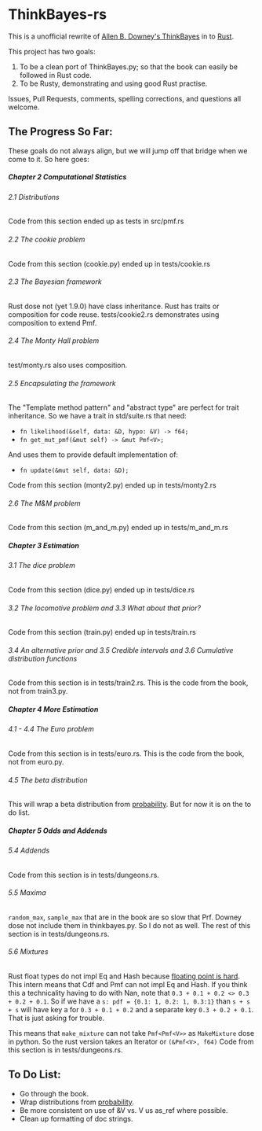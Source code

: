ThinkBayes-rs
===========

This is a unofficial rewrite of [Allen B. Downey's ThinkBayes](https://github.com/AllenDowney/ThinkBayes) in to [Rust](rust-lang.org).

This project has two goals:

1. To be a clean port of ThinkBayes.py; so that the book can easily be followed in Rust code.
2. To be Rusty, demonstrating and using good Rust practise.

Issues, Pull Requests, comments, spelling corrections, and questions all welcome.

The Progress So Far:
-----

These goals do not always align, but we will jump off that bridge when we come to it. So here goes:
##### Chapter 2  Computational Statistics #####
###### 2.1  Distributions ######
Code from this section ended up as tests in src/pmf.rs
###### 2.2  The cookie problem ######
Code from this section (cookie.py) ended up in tests/cookie.rs
###### 2.3  The Bayesian framework ######
Rust dose not (yet 1.9.0) have class inheritance. Rust has traits or composition for code reuse. tests/cookie2.rs demonstrates using composition to extend Pmf.
###### 2.4  The Monty Hall problem ######
test/monty.rs also uses composition.
###### 2.5  Encapsulating the framework ######
The "Template method pattern" and "abstract type" are perfect for trait inheritance.
So we have a trait in std/suite.rs that need:
- `fn likelihood(&self, data: &D, hypo: &V) -> f64;`
- `fn get_mut_pmf(&mut self) -> &mut Pmf<V>;`

And uses them to provide default implementation of:
- `fn update(&mut self, data: &D);`

Code from this section (monty2.py) ended up in tests/monty2.rs

###### 2.6  The M&M problem ######
Code from this section (m_and_m.py) ended up in tests/m_and_m.rs

##### Chapter 3  Estimation #####
###### 3.1  The dice problem ######
Code from this section (dice.py) ended up in tests/dice.rs
###### 3.2  The locomotive problem and 3.3  What about that prior? ######
Code from this section (train.py) ended up in tests/train.rs
###### 3.4  An alternative prior and 3.5  Credible intervals and 3.6  Cumulative distribution functions ######
Code from this section is in tests/train2.rs.
This is the code from the book, not from train3.py.

##### Chapter 4  More Estimation #####
###### 4.1 - 4.4  The Euro problem ######
Code from this section is in tests/euro.rs.
This is the code from the book, not from euro.py.
###### 4.5  The beta distribution ######
This will wrap a beta distribution from [probability](https://github.com/stainless-steel/probability).
But for now it is on the to do list.

##### Chapter 5  Odds and Addends #####
###### 5.4  Addends ######
Code from this section is in tests/dungeons.rs.
###### 5.5  Maxima ######
`random_max`, `sample_max` that are in the book are so slow that Prf. Downey
dose not include them in thinkbayes.py. So I do not as well. The rest of this section is in tests/dungeons.rs.
###### 5.6  Mixtures ######
Rust float types do not impl Eq and Hash because [floating point is hard](https://docs.oracle.com/cd/E19957-01/806-3568/ncg_goldberg.html). This intern means that Cdf and Pmf can not impl Eq and Hash. If you think this a technicality having to do with Nan, note that `0.3 + 0.1 + 0.2 <> 0.3 + 0.2 + 0.1`. So if we have a `s: pdf = {0.1: 1, 0.2: 1, 0.3:1}` than `s + s + s` will have key a for `0.3 + 0.1 + 0.2` and a separate key `0.3 + 0.2 + 0.1`. That is just asking for trouble.

This means that `make_mixture` can not take `Pmf<Pmf<V>>` as `MakeMixture` dose in python. So the rust version takes an Iterator or `(&Pmf<V>, f64)`
Code from this section is in tests/dungeons.rs.

To Do List:
-----
- Go through the book.
- Wrap distributions from [probability](https://github.com/stainless-steel/probability).
- Be more consistent on use of &V vs. V us as_ref where possible.
- Clean up formatting of doc strings.
